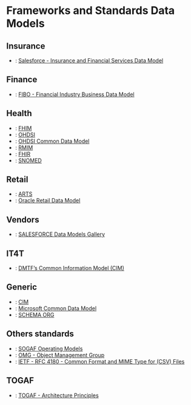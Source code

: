 # Frameworks and Standards Data Models

## Insurance

+ : [Salesforce - Insurance and Financial Services Data Model](https://help.salesforce.com/s/articleView?id=ind.v_data_models_vlocity_insurance_and_financial_services_data_model_667142.htm&type=5)


## Finance

+ : [FIBO - Financial Industry Business Data Model](https://fib-dm.com/)


## Health

+ : [FHIM](https://fhims.org/)
+ : [OHDSI](https://www.ohdsi.org/data-standardization/the-common-data-model/)
+ : [OHDSI Common Data Model](https://ohdsi.github.io/CommonDataModel/)
+ : [RMIM](https://wiki.hl7.org/RMIM_Diagram_Representation)
+ : [FHIR]( https://www.hl7.org/fhir/)
+ : [SNOMED]( https://www.snomed.org/snomed-ct/Use-SNOMED-CT)

 
## Retail

+ : [ARTS](https://www.omg.org/retail-depository/arts-odm-73/)
+ : [Oracle Retail Data Model](https://docs.oracle.com/cd/E14439_01/bi.1022/e10084/logical.htm)
 

## Vendors

+ : [SALESFORCE Data Models Gallery](https://architect.salesforce.com/diagrams#data-model-gallery)
 
## IT4T

+ : [DMTF’s Common Information Model (CIM)](https://www.dmtf.org/standards/cim)


## Generic

+ : [CIM](https://github.com/cloudinformationmodel/cloudinformationmodel)
+ : [Microsoft Common Data Model](https://microsoft.github.io/CDM/)
+ : [SCHEMA ORG](https://github.com/schemaorg/schemaorg)

 
## Others standards

+ : [SOGAF Operating Models](https://architect.salesforce.com/govern/operating-models/sogaf-operating-models)
+ : [OMG - Object Management Group](https://www.omg.org/mda/specs.htm)
+ : [IETF - RFC 4180 - Common Format and MIME Type for (CSV) Files](https://datatracker.ietf.org/doc/html/rfc4180)


## TOGAF

+ : [TOGAF - Architecture Principles](https://pubs.opengroup.org/architecture/togaf8-doc/arch/chap29.html)
